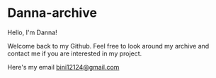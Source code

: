 # Danna-archive
Hello, I'm Danna!

Welcome back to my Github. 
Feel free to look around my archive and contact me if you are interested in my project.

Here's my email 
bini12124@gmail.com
